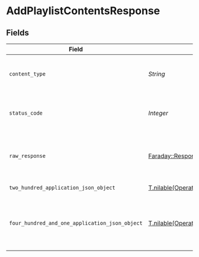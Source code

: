# AddPlaylistContentsResponse


## Fields

| Field                                                                                                                                  | Type                                                                                                                                   | Required                                                                                                                               | Description                                                                                                                            |
| -------------------------------------------------------------------------------------------------------------------------------------- | -------------------------------------------------------------------------------------------------------------------------------------- | -------------------------------------------------------------------------------------------------------------------------------------- | -------------------------------------------------------------------------------------------------------------------------------------- |
| `content_type`                                                                                                                         | *String*                                                                                                                               | :heavy_check_mark:                                                                                                                     | HTTP response content type for this operation                                                                                          |
| `status_code`                                                                                                                          | *Integer*                                                                                                                              | :heavy_check_mark:                                                                                                                     | HTTP response status code for this operation                                                                                           |
| `raw_response`                                                                                                                         | [Faraday::Response](https://www.rubydoc.info/gems/faraday/Faraday/Response)                                                            | :heavy_check_mark:                                                                                                                     | Raw HTTP response; suitable for custom response parsing                                                                                |
| `two_hundred_application_json_object`                                                                                                  | [T.nilable(Operations::AddPlaylistContentsResponseBody)](../../models/operations/addplaylistcontentsresponsebody.md)                   | :heavy_minus_sign:                                                                                                                     | Playlist Updated                                                                                                                       |
| `four_hundred_and_one_application_json_object`                                                                                         | [T.nilable(Operations::AddPlaylistContentsPlaylistsResponseBody)](../../models/operations/addplaylistcontentsplaylistsresponsebody.md) | :heavy_minus_sign:                                                                                                                     | Unauthorized - Returned if the X-Plex-Token is missing from the header or query.                                                       |